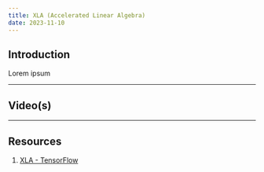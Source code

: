 ```yaml
---
title: XLA (Accelerated Linear Algebra)
date: 2023-11-10
---
```

## Introduction

Lorem ipsum

---
## Video(s)



---
## Resources
1. [XLA - TensorFlow](https://www.tensorflow.org/xla)

